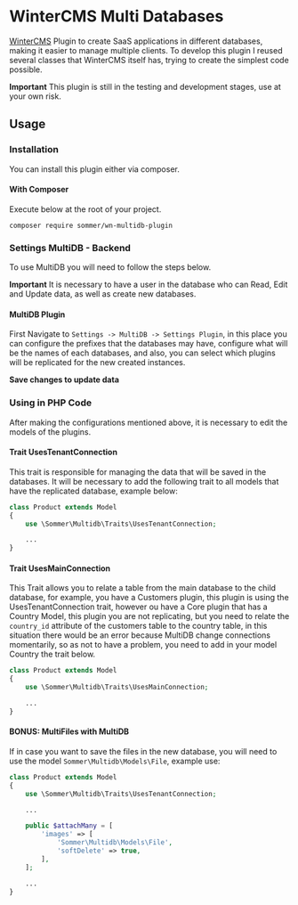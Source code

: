 # WinterCMS Multi Databases

[WinterCMS](http://wintercms.com/) Plugin to create SaaS applications in different databases, making it easier to manage multiple clients.
To develop this plugin I reused several classes that WinterCMS itself has, trying to create the simplest code possible.

**Important**
This plugin is still in the testing and development stages, use at your own risk.

## Usage
### Installation
You can install this plugin either via composer.

#### With Composer
Execute below at the root of your project.
```
composer require sommer/wn-multidb-plugin
```

### Settings MultiDB - Backend
To use MultiDB you will need to follow the steps below.

**Important**
It is necessary to have a user in the database who can Read, Edit and Update data, as well as create new databases.

#### MultiDB Plugin
First Navigate to `Settings -> MultiDB -> Settings Plugin`, in this place you can configure the prefixes that the databases may have, configure what will be the names of each databases, and also, you can select which plugins will be replicated for the new created instances.

**Save changes to update data**

### Using in PHP Code
After making the configurations mentioned above, it is necessary to edit the models of the plugins.

#### Trait UsesTenantConnection
This trait is responsible for managing the data that will be saved in the databases. It will be necessary to add the following trait to all models that have the replicated database, example below:

```php
class Product extends Model
{
	use \Sommer\Multidb\Traits\UsesTenantConnection;

	...
}
```
#### Trait UsesMainConnection
This Trait allows you to relate a table from the main database to the child database, for example, you have a Customers plugin, this plugin is using the UsesTenantConnection trait, however ou have a Core plugin that has a Country Model, this plugin you are not replicating, but you need to relate the `country_id` attribute of the customers table to the country table, in this situation there would be an error because MultiDB change connections momentarily, so as not to have a problem, you need to add in your model Country the trait below.

```php
class Product extends Model
{
    use \Sommer\Multidb\Traits\UsesMainConnection;

    ...
}
```

#### BONUS: MultiFiles with MultiDB
If in case you want to save the files in the new database, you will need to use the model `Sommer\Multidb\Models\File`, example use:

```php
class Product extends Model
{
	use \Sommer\Multidb\Traits\UsesTenantConnection;

	...

	public $attachMany = [
        'images' => [
            'Sommer\Multidb\Models\File',
            'softDelete' => true,
        ],
    ];

    ...
}
```